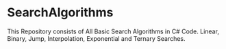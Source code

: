 # SearchAlgorithms
This Repository consists of All Basic Search Algorithms in C# Code. Linear, Binary, Jump, Interpolation, Exponential and Ternary Searches.
